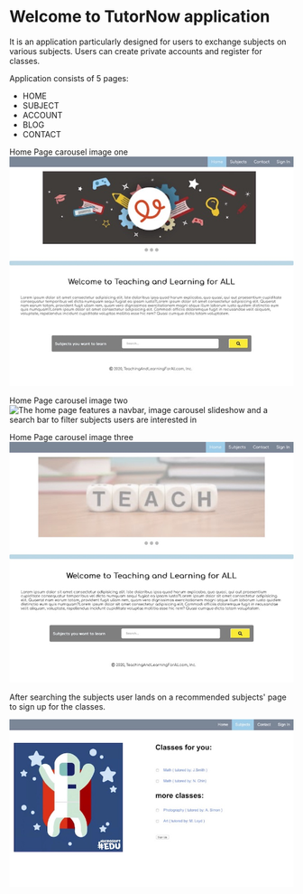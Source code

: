 # Welcome to TutorNow application

It is an application particularly designed for users to exchange subjects on various subjects. Users can create private accounts and register for classes. 

Application consists of 5 pages: 
+ HOME 
+ SUBJECT
+ ACCOUNT
+ BLOG
+ CONTACT 

Home Page carousel image one
![The home page features a navbar, image carousel slideshow and a search bar to filter subjects users are interested in](Teaching_Learning_for_all/tutor/images/TutorNow1.jpg)


Home Page carousel image two
![The home page features a navbar, image carousel slideshow and a search bar to filter subjects users are interested in](/tutor/mages/TutorNow2.jpg)

Home Page carousel image three
![The home page features a navbar, image carousel slideshow and a search bar to filter subjects users are interested in](tutor/images/TutorNow3.jpg)

After searching the subjects user lands on a recommended subjects' page to sign up for the classes. 

![The home page features a navbar, image carousel slideshow and a search bar to filter subjects users are interested in](tutor/images/Subjects%20Page.jpg)